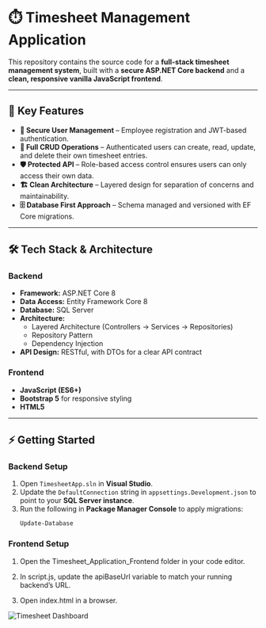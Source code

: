 # ⏱️ Timesheet Management Application

This repository contains the source code for a **full-stack timesheet management system**, built with a **secure ASP.NET Core backend** and a **clean, responsive vanilla JavaScript frontend**.

---

## 🚀 Key Features

- **🔐 Secure User Management** – Employee registration and JWT-based authentication.  
- **📝 Full CRUD Operations** – Authenticated users can create, read, update, and delete their own timesheet entries.  
- **🛡️ Protected API** – Role-based access control ensures users can only access their own data.  
- **🏗️ Clean Architecture** – Layered design for separation of concerns and maintainability.  
- **🗄️ Database First Approach** – Schema managed and versioned with EF Core migrations.  

---

## 🛠️ Tech Stack & Architecture

### Backend
- **Framework:** ASP.NET Core 8  
- **Data Access:** Entity Framework Core 8  
- **Database:** SQL Server  
- **Architecture:**
  - Layered Architecture (Controllers → Services → Repositories)  
  - Repository Pattern  
  - Dependency Injection  
- **API Design:** RESTful, with DTOs for a clear API contract  

### Frontend
- **JavaScript (ES6+)**  
- **Bootstrap 5** for responsive styling  
- **HTML5**  

---

## ⚡ Getting Started

### Backend Setup
1. Open `TimesheetApp.sln` in **Visual Studio**.  
2. Update the `DefaultConnection` string in `appsettings.Development.json` to point to your **SQL Server instance**.  
3. Run the following in **Package Manager Console** to apply migrations:  
   ```powershell
   Update-Database

### Frontend Setup

1. Open the Timesheet_Application_Frontend folder in your code editor.

2. In script.js, update the apiBaseUrl variable to match your running backend’s URL.

3. Open index.html in a browser.

![Timesheet Dashboard](images/Timesheet%20Add.png)



